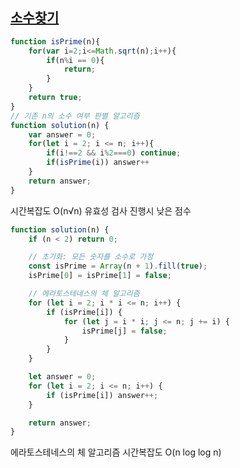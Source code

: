## <a href='https://school.programmers.co.kr/learn/courses/30/lessons/12921?language=javascript'>소수찾기</a>

```javascript
function isPrime(n){
    for(var i=2;i<=Math.sqrt(n);i++){
        if(n%i == 0){
            return;
        }
    }
    return true;    
}
// 기존 n의 소수 여부 판별 알고리즘
function solution(n) {
    var answer = 0;
    for(let i = 2; i <= n; i++){
        if(i!==2 && i%2===0) continue;
        if(isPrime(i)) answer++ 
    }
    return answer;
}
```

시간복잡도 O(n√n)
유효성 검사 진행시 낮은 점수

```javascript
function solution(n) {
    if (n < 2) return 0;

    // 초기화: 모든 숫자를 소수로 가정
    const isPrime = Array(n + 1).fill(true);
    isPrime[0] = isPrime[1] = false; 

    // 에라토스테네스의 체 알고리즘
    for (let i = 2; i * i <= n; i++) {
        if (isPrime[i]) {
            for (let j = i * i; j <= n; j += i) {
                isPrime[j] = false; 
            }
        }
    }

    let answer = 0;
    for (let i = 2; i <= n; i++) {
        if (isPrime[i]) answer++;
    }

    return answer;
}
```

에라토스테네스의 체 알고리즘
시간복잡도 O(n log log n)
